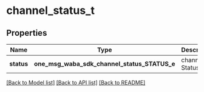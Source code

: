 # channel_status_t

## Properties
Name | Type | Description | Notes
------------ | ------------- | ------------- | -------------
**status** | **one_msg_waba_sdk_channel_status_STATUS_e** | channel Status | [optional] 

[[Back to Model list]](../README.md#documentation-for-models) [[Back to API list]](../README.md#documentation-for-api-endpoints) [[Back to README]](../README.md)



